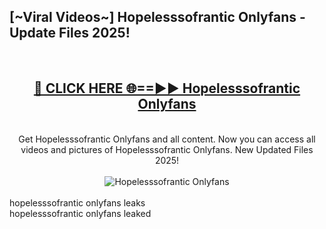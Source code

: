 <h2>[~Viral Videos~] Hopelesssofrantic Onlyfans - Update Files 2025!</h2>
<br>
<div align="center">
<h2><a href="https://betterlinks.top/A2PfLJ" rel="nofollow">🔴 CLICK HERE 🌐==►► Hopelesssofrantic Onlyfans</a></h2>
<br>
Get Hopelesssofrantic Onlyfans and all content. Now you can access all videos and pictures of Hopelesssofrantic Onlyfans. New Updated Files 2025!
<br>
<br>
<a href="https://betterlinks.top/A2PfLJ" rel="nofollow" data-target="animated-image.originalLink"><img src="https://i.ibb.co.com/WyWwxjT/player-gif2.gif" alt="Hopelesssofrantic Onlyfans" style="max-width: 100%; display: inline-block;" data-target="animated-image.originalImage"></a>
</div>
<br>
hopelesssofrantic onlyfans leaks<br>
hopelesssofrantic onlyfans leaked